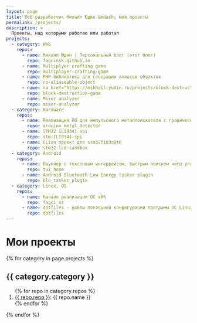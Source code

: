 ```yaml
---
layout: page
title: Веб-разработчик Михаил Юдин &mdash; мои проекты
permalink: /projects/
description: >
  Проекты, над которыми работаю или работал 
projects:
  - category: Web
    repos:
      - name: Михаил Юдин | Персональный блог (этот блог)
        repo: fagcinsk.github.io 
      - name: Multiplyer crafting game
        repo: multiplayer-crafting-game
      - name: PHP библиотека для генерации алиасов объектов
        repo: ro-aliaseable-object 
      - name: <a href="https://mikhail-yudin.ru/projects/block-destruction-game">Игра про уничтожение блоков</a> с использованием HTML5 canvas
        repo: block-destruction-game
      - name: Mixer analyzer
        repo: mixer-analyzer
  - category: Hardware
    repos:
      - name: Реализация ПО для импульсного металлоискателя с графической и звуковой индикацией с системой меню и настройками
        repo: arduino_metal_detector 
      - name: STM32 ILI9341 spi
        repo: stm-ILI9341-spi 
      - name: CLion проект для stm32f103c8t6
        repo: stm32-lcd-sandbox 
  - category: Android
    repos:
      - name: Лаунчер с текстовым интерфейсом, быстрым поиском чего угодно на устройстве и работой с этими объектами
        repo: tui_home 
      - name: Android Bluetooth Low Energy tasker plugin
        repo: ble_tasker_plugin 
  - category: Linux, OS
    repos:
      - name: Начало реализации ОС x86
        repo: fagci_os 
      - name: dotfiles - файлы локальной конфигурации программ ОС Linux
        repo: dotfiles 
---
```


# Мои проекты


{% for category in page.projects %}

<h2>{{ category.category }}</h2>
<ol>
{% for repo in category.repos %}
<li><a href="https://github.com/fagcinsk/{{ repo.repo }}">{{ repo.repo }}</a>:
{{ repo.name }}
<a class="github-button" href="https://github.com/fagcinsk/{{ repo.repo }}" data-icon="octicon-star" data-show-count="true" aria-label="Star fagcinsk/stm32-lcd-sandbox on GitHub"></a></li>
{% endfor %}
</ol>
{% endfor %}

<script async defer src="https://buttons.github.io/buttons.js"></script>
